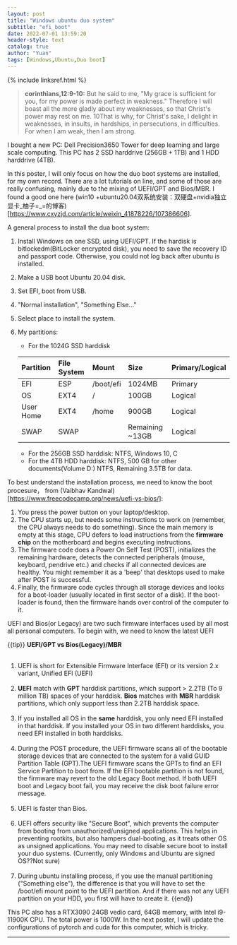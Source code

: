 ```yaml
---
layout: post
title: "Windows ubuntu duo system"
subtitle: "efi_boot"
date: 2022-07-01 13:59:20
header-style: text
catalog: true
author: "Yuan"
tags: [Windows,Ubuntu,Duo boot]
---
```

{% include linksref.html %}
> <b>corinthians,12:9-10:</b> But he said to me, "My grace is sufficient for you, for my power is made perfect in weakness." Therefore I will boast all the more gladly about my weaknesses, so that Christ's power may rest on me. 10That is why, for Christ's sake, I delight in weaknesses, in insults, in hardships, in persecutions, in difficulties. For when I am weak, then I am strong.

I bought a new PC: Dell Precision3650 Tower for deep learning and large scale computing. This PC has 2 SSD harddrive (256GB + 1TB) and 1 HDD harddrive (4TB). 


In this poster, I will only focus on how the duo boot systems are installed, for my own record. There are a lot tutorials on line, and some of those are really confusing, mainly due to the mixing of UEFI/GPT and Bios/MBR. I found a good one here (win10 +ubuntu20.04双系统安装：双硬盘+nvidia独立显卡_柚子=_=的博客)[https://www.cxyzjd.com/article/weixin_41878226/107386606].

A general process to install the dua boot system:

1. Install Windows on one SSD, using UEFI/GPT. If the hardisk is bitlockedm(BitLocker encrypted disk), you need to save the recovery ID and passport code. Otherwise, you could not log back after ubuntu is installed.
2. Make a USB boot Ubuntu 20.04 disk.
3. Set EFI, boot from USB.
4. "Normal installation", "Something Else..."
5. Select place to install the system.
6. My partitions:
   * For the 1024G SSD harddisk
  
    | Partition | File System | Mount     | Size            | Primary/Logical |
    | :-------- | :---------- | :-------- | :-------------- | :-------------- |
    | EFI       | ESP         | /boot/efi | 1024MB          | Primary         |
    | OS        | EXT4        | /         | 100GB           | Logical         |
    | User Home | EXT4        | /home     | 900GB           | Logical         |
    | SWAP      | SWAP        |           | Remaining ~13GB | Logical         |
    
    * For the 256GB SSD harddisk:
      NTFS, Windows 10, C
    * For the 4TB HDD harddisk:
      NTFS, 500 GB for other documents(Volume D:)
      NTFS, Remaining 3.5TB for data.

To best understand the installation process, we need to know the boot procesure， from (Vaibhav Kandwal)[https://www.freecodecamp.org/news/uefi-vs-bios/]:

1. You press the power button on your laptop/desktop.
2. The CPU starts up, but needs some instructions to work on (remember, the CPU always needs to do something). Since the main memory is empty at this stage, CPU defers to load instructions from the <b>firmware chip</b> on the motherboard and begins executing instructions.
3. The firmware code does a Power On Self Test (POST), initializes the remaining hardware, detects the connected peripherals (mouse, keyboard, pendrive etc.) and checks if all connected devices are healthy. You might remember it as a 'beep' that desktops used to make after POST is successful.
4. Finally, the firmware code cycles through all storage devices and looks for a boot-loader (usually located in first sector of a disk). If the boot-loader is found, then the firmware hands over control of the computer to it.

UEFI and Bios(or Legacy) are two such firmware interfaces used by all most all personal computers.
To begin with, we need to know the latest UEFI

{{tip}}
<b>UEFI/GPT vs Bios(Legacy)/MBR</b></br></br>
1. UEFI is short for Extensible Firmware Interface (EFI) or its version 2.x variant, Unified EFI (UEFI)</br></br>
2. <b>UEFI</b> match with <b>GPT</b> harddisk partitions, which support > 2.2TB (To 9 million TB) spaces of your harddisk. <b>Bios</b> matches with <b>MBR</b> harddisk partitions, which only support less than 2.2TB harddisk space.</br></br>
3. If you installed all OS in the <b>same</b> harddisk, you only need EFI installed in that harddisk. If you installed your OS in two different harddisks, you need EFI installed in both harddisks.</br></br>
4. During the POST procedure, the UEFI firmware scans all of the bootable storage devices that are connected to the system for a valid GUID Partition Table (GPT).The UEFI firmware scans the GPTs to find an EFI Service Partition to boot from. If the EFI bootable partition is not found, the firmware may revert to the old Legacy Boot method. If both UEFI boot and Legacy boot fail, you may receive the disk boot failure error message. </br></br>
5. UEFI is faster than Bios. </br></br>
6. UEFI offers security like "Secure Boot", which prevents the computer from booting from unauthorized/unsigned applications. This helps in preventing rootkits, but also hampers dual-booting, as it treats other OS as unsigned applications. You may need to disable secure boot to install your duo systems. (Currently, only Windows and Ubuntu are signed OS??Not sure)</br></br>
7. During ubuntu installing process, if you use the manual partitioning ("Something else"), the difference is that you will have to set the /boot/efi mount point to the UEFI partition. And if there was not any UEFI partition on your HDD, you first will have to create it.
{{end}}

This PC also has a RTX3090 24GB vedio card, 64GB memory, with Intel i9-11900K CPU. The total power is 1000W. In the next poster, I will update the configurations of pytorch and cuda for this computer, which is tricky.

---
